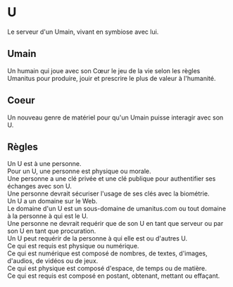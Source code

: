 # U
Le serveur d'un Umain, vivant en symbiose avec lui.

## Umain
Un humain qui joue avec son Cœur le jeu de la vie selon les règles Umanitus pour produire, jouir et prescrire le plus de valeur à l'humanité.

## Coeur
Un nouveau genre de matériel pour qu'un Umain puisse interagir avec son U.

## Règles

Un U est à une personne.  
Pour un U, une personne est physique ou morale.  
Une personne a une clé privée et une clé publique pour authentifier ses échanges avec son U.  
Une personne devrait sécuriser l'usage de ses clés avec la biométrie.  
Un U a un domaine sur le Web.  
Le domaine d'un U est un sous-domaine de umanitus.com ou tout domaine à la personne à qui est le U.  
Une personne ne devrait requérir que de son U en tant que serveur ou par son U en tant que procuration.  
Un U peut requérir de la personne à qui elle est ou d'autres U.  
Ce qui est requis est physique ou numérique.  
Ce qui est numérique est composé de nombres, de textes, d'images, d'audios, de vidéos ou de jeux.  
Ce qui est physique est composé d'espace, de temps ou de matière.  
Ce qui est requis est composé en postant, obtenant, mettant ou effaçant.  

